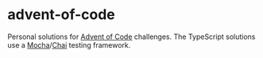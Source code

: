 # advent-of-code

Personal solutions for [Advent of Code](https://adventofcode.com/2020/about) challenges.
The TypeScript solutions use a [Mocha](https://mochajs.org/)/[Chai](https://www.chaijs.com/) testing framework.
